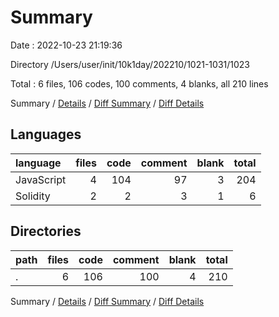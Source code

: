 # Summary

Date : 2022-10-23 21:19:36

Directory /Users/user/init/10k1day/202210/1021-1031/1023

Total : 6 files,  106 codes, 100 comments, 4 blanks, all 210 lines

Summary / [Details](details.md) / [Diff Summary](diff.md) / [Diff Details](diff-details.md)

## Languages
| language | files | code | comment | blank | total |
| :--- | ---: | ---: | ---: | ---: | ---: |
| JavaScript | 4 | 104 | 97 | 3 | 204 |
| Solidity | 2 | 2 | 3 | 1 | 6 |

## Directories
| path | files | code | comment | blank | total |
| :--- | ---: | ---: | ---: | ---: | ---: |
| . | 6 | 106 | 100 | 4 | 210 |

Summary / [Details](details.md) / [Diff Summary](diff.md) / [Diff Details](diff-details.md)